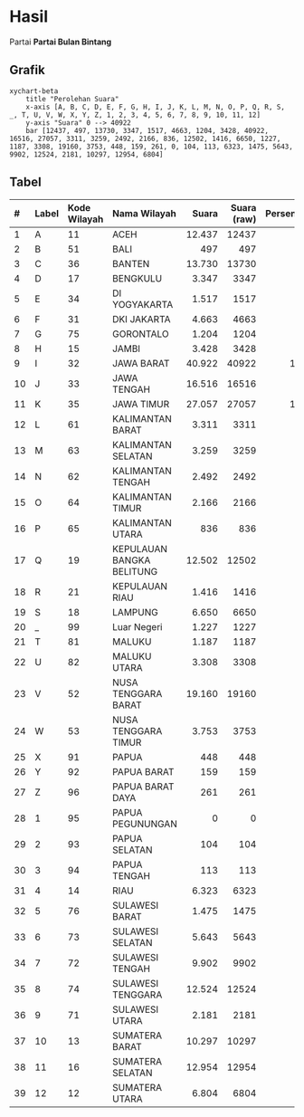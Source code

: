 # Hasil

Partai **Partai Bulan Bintang**

## Grafik

```mermaid
xychart-beta
    title "Perolehan Suara"
    x-axis [A, B, C, D, E, F, G, H, I, J, K, L, M, N, O, P, Q, R, S, _, T, U, V, W, X, Y, Z, 1, 2, 3, 4, 5, 6, 7, 8, 9, 10, 11, 12]
    y-axis "Suara" 0 --> 40922
    bar [12437, 497, 13730, 3347, 1517, 4663, 1204, 3428, 40922, 16516, 27057, 3311, 3259, 2492, 2166, 836, 12502, 1416, 6650, 1227, 1187, 3308, 19160, 3753, 448, 159, 261, 0, 104, 113, 6323, 1475, 5643, 9902, 12524, 2181, 10297, 12954, 6804]
```

## Tabel

| #  | Label | Kode Wilayah | Nama Wilayah              | Suara  | Suara (raw) | Persentase |
|:-- |:----- |:------------ |:------------------------- | ------:| -----------:| ----------:|
| 1  | A     | 11           | ACEH                      | 12.437 | 12437       | 4,86       |
| 2  | B     | 51           | BALI                      | 497    | 497         | 0,19       |
| 3  | C     | 36           | BANTEN                    | 13.730 | 13730       | 5,37       |
| 4  | D     | 17           | BENGKULU                  | 3.347  | 3347        | 1,31       |
| 5  | E     | 34           | DI YOGYAKARTA             | 1.517  | 1517        | 0,59       |
| 6  | F     | 31           | DKI JAKARTA               | 4.663  | 4663        | 1,82       |
| 7  | G     | 75           | GORONTALO                 | 1.204  | 1204        | 0,47       |
| 8  | H     | 15           | JAMBI                     | 3.428  | 3428        | 1,34       |
| 9  | I     | 32           | JAWA BARAT                | 40.922 | 40922       | 16,00      |
| 10 | J     | 33           | JAWA TENGAH               | 16.516 | 16516       | 6,46       |
| 11 | K     | 35           | JAWA TIMUR                | 27.057 | 27057       | 10,58      |
| 12 | L     | 61           | KALIMANTAN BARAT          | 3.311  | 3311        | 1,29       |
| 13 | M     | 63           | KALIMANTAN SELATAN        | 3.259  | 3259        | 1,27       |
| 14 | N     | 62           | KALIMANTAN TENGAH         | 2.492  | 2492        | 0,97       |
| 15 | O     | 64           | KALIMANTAN TIMUR          | 2.166  | 2166        | 0,85       |
| 16 | P     | 65           | KALIMANTAN UTARA          | 836    | 836         | 0,33       |
| 17 | Q     | 19           | KEPULAUAN BANGKA BELITUNG | 12.502 | 12502       | 4,89       |
| 18 | R     | 21           | KEPULAUAN RIAU            | 1.416  | 1416        | 0,55       |
| 19 | S     | 18           | LAMPUNG                   | 6.650  | 6650        | 2,60       |
| 20 | _     | 99           | Luar Negeri               | 1.227  | 1227        | 0,48       |
| 21 | T     | 81           | MALUKU                    | 1.187  | 1187        | 0,46       |
| 22 | U     | 82           | MALUKU UTARA              | 3.308  | 3308        | 1,29       |
| 23 | V     | 52           | NUSA TENGGARA BARAT       | 19.160 | 19160       | 7,49       |
| 24 | W     | 53           | NUSA TENGGARA TIMUR       | 3.753  | 3753        | 1,47       |
| 25 | X     | 91           | PAPUA                     | 448    | 448         | 0,18       |
| 26 | Y     | 92           | PAPUA BARAT               | 159    | 159         | 0,06       |
| 27 | Z     | 96           | PAPUA BARAT DAYA          | 261    | 261         | 0,10       |
| 28 | 1     | 95           | PAPUA PEGUNUNGAN          | 0      | 0           | 0,00       |
| 29 | 2     | 93           | PAPUA SELATAN             | 104    | 104         | 0,04       |
| 30 | 3     | 94           | PAPUA TENGAH              | 113    | 113         | 0,04       |
| 31 | 4     | 14           | RIAU                      | 6.323  | 6323        | 2,47       |
| 32 | 5     | 76           | SULAWESI BARAT            | 1.475  | 1475        | 0,58       |
| 33 | 6     | 73           | SULAWESI SELATAN          | 5.643  | 5643        | 2,21       |
| 34 | 7     | 72           | SULAWESI TENGAH           | 9.902  | 9902        | 3,87       |
| 35 | 8     | 74           | SULAWESI TENGGARA         | 12.524 | 12524       | 4,90       |
| 36 | 9     | 71           | SULAWESI UTARA            | 2.181  | 2181        | 0,85       |
| 37 | 10    | 13           | SUMATERA BARAT            | 10.297 | 10297       | 4,03       |
| 38 | 11    | 16           | SUMATERA SELATAN          | 12.954 | 12954       | 5,06       |
| 39 | 12    | 12           | SUMATERA UTARA            | 6.804  | 6804        | 2,66       |



